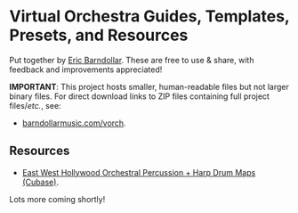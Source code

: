 # Virtual Orchestra Guides, Templates, Presets, and Resources
Put together by [Eric Barndollar](https://barndollarmusic.com). These are free
to use &amp; share, with feedback and improvements appreciated!

**IMPORTANT**: This project hosts smaller, human-readable files but not larger
binary files. For direct download links to ZIP files containing full project
files/*etc.*, see:
- [barndollarmusic.com/vorch](https://barndollarmusic.com/vorch).

## Resources
- [East West Hollywood Orchestral Percussion + Harp Drum Maps (Cubase)](East%20West/HwPrc/DAW%20Drum%20Map%20Presets/Cubase).

Lots more coming shortly!
